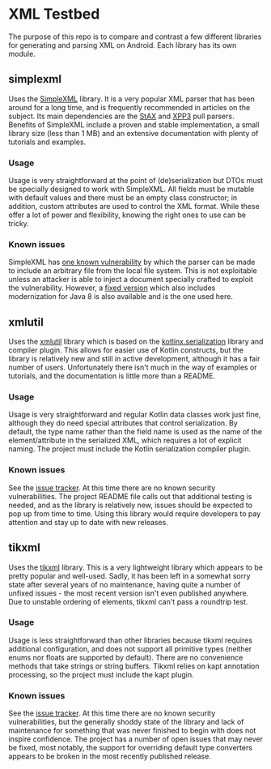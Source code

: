 # XML Testbed

The purpose of this repo is to compare and contrast a few different libraries for generating and
parsing XML on Android. Each library has its own module.

## simplexml

Uses the [SimpleXML](https://simple.sourceforge.net/) library. It is a very popular XML parser that
has been around for a long time, and is frequently recommended in articles on the subject. Its main 
dependencies are the [StAX](https://www.xml.com/pub/a/2003/09/17/stax.html) and [XPP3](https://github.com/codelibs/xpp3)
pull parsers. Benefits of SimpleXML include a proven and stable implementation, a small library size
(less than 1 MB) and an extensive documentation with plenty of tutorials and examples.

### Usage

Usage is very straightforward at the point of (de)serialization but DTOs must be specially designed
to work with SimpleXML. All fields must be mutable with default values and there must be an empty
class constructor; in addition, custom attributes are used to control the XML format. While these
offer a lot of power and flexibility, knowing the right ones to use can be tricky.

### Known issues

SimpleXML has [one known vulnerability](https://www.cvedetails.com/cve/CVE-2017-1000190/) by which
the parser can be made to include an arbitrary file from the local file system. This is not 
exploitable unless an attacker is able to inject a document specially crafted to exploit the
vulnerability. However, a [fixed version](https://github.com/carrotsearch/simplexml-safe) which also
includes modernization for Java 8 is also available and is the one used here.

## xmlutil

Uses the [xmlutil](https://github.com/pdvrieze/xmlutil) library which is based on the
[kotlinx.serialization](https://github.com/Kotlin/kotlinx.serialization) library and compiler
plugin. This allows for easier use of Kotlin constructs, but the library is relatively new and still
in active development, although it has a fair number of users. Unfortunately there isn't much in
the way of examples or tutorials, and the documentation is little more than a README.

### Usage

Usage is very straightforward and regular Kotlin data classes work just fine, although they do need
special attributes that control serialization. By default, the type name rather than the field name
is used as the name of the element/attribute in the serialized XML, which requires a lot of explicit
naming. The project must include the Kotlin serialization compiler plugin.

### Known issues

See the [issue tracker](https://github.com/pdvrieze/xmlutil/issues). At this time there are no known
security vulnerabilities. The project README file calls out that additional testing is needed, and
as the library is relatively new, issues should be expected to pop up from time to time. Using this
library would require developers to pay attention and stay up to date with new releases.

## tikxml

Uses the [tikxml](https://github.com/Tickaroo/tikxml) library. This is a very lightweight library
which appears to be pretty popular and well-used. Sadly, it has been left in a somewhat sorry 
state after several years of no maintenance, having quite a number of unfixed issues - the most
recent version isn't even published anywhere. Due to unstable ordering of elements, tikxml
can't pass a roundtrip test.

### Usage

Usage is less straightforward than other libraries because tikxml requires additional configuration,
and does not support all primitive types (neither enums nor floats are supported by default). There
are no convenience methods that take strings or string buffers. Tikxml relies on kapt annotation
processing, so the project must include the kapt plugin.

### Known issues

See the [issue tracker](https://github.com/Tickaroo/tikxml/issues). At this time there are no known
security vulnerabilities, but the generally shoddy state of the library and lack of maintenance for
something that was never finished to begin with does not inspire confidence. The project has a
number of open issues that may never be fixed, most notably, the support for overriding default
type converters appears to be broken in the most recently published release.
